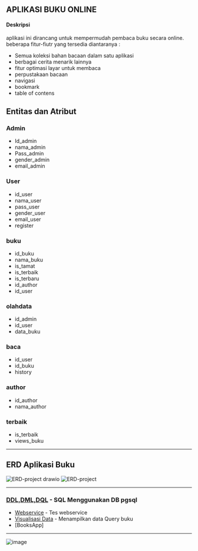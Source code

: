 ## APLIKASI BUKU ONLINE
#### Deskripsi
aplikasi ini dirancang untuk mempermudah pembaca buku secara online. beberapa fitur-fiutr yang tersedia diantaranya :
  - Semua koleksi bahan bacaan dalam satu aplikasi
  - berbagai cerita menarik lainnya
  - fitur optimasi layar untuk membaca
  - perpustakaan bacaan
  - navigasi
  - bookmark
  - table of contens

## Entitas dan Atribut
### Admin
- Id_admin
- nama_admin
- Pass_admin
- gender_admin
- email_admin

### User
- id_user
- nama_user
- pass_user
- gender_user
- email_user
- register

### buku
- id_buku
- nama_buku
- is_tamat
- is_terbaik
- is_terbaru
- id_author
- id_user

### olahdata
- id_admin
- id_user
- data_buku
### baca
- id_user
- id_buku
- history
### author
- id_author
- nama_author
### terbaik
- is_terbaik
- views_buku

---

## ERD Aplikasi Buku
![ERD-project drawio](https://user-images.githubusercontent.com/100669802/176473084-acbd9ea2-eac0-4f59-9ca7-01ac7a233aee.png)
![ERD-project](https://user-images.githubusercontent.com/100669802/176473174-1264e9e2-37cd-465b-bd41-d5525a769c60.png)

---

### [DDL,DML,DQL](https://github.com/Nurkholis070401/IF214002/tree/main/Pertemuan%2011) - SQL Menggunakan DB pgsql
- [Webservice](https://github.com/Nurkholis070401/IF214002/blob/main/Pertemuan%2014/Webservice.php) - Tes webservice
- [Visualisasi Data](https://github.com/Nurkholis070401/IF214002/blob/main/Pertemuan%2014/visualizationData.php) - Menampilkan data Query buku
- [BooksApp] 
---

![image](https://user-images.githubusercontent.com/100669802/175284940-9bd96d06-9dbe-40a4-9b81-6fc0c4ca3194.png)
